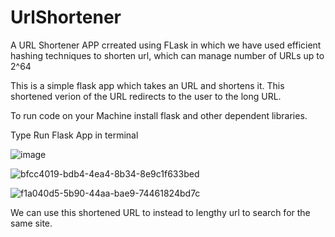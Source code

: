 # UrlShortener
A URL Shortener APP crreated using FLask in which we have used efficient hashing techniques to shorten url, which can manage number of URLs up to 2^64

This is a simple flask app which takes an URL and shortens it. This shortened verion of the URL redirects to the user to the long URL.

To run code on your Machine install flask and other dependent libraries.

Type Run Flask App in terminal 

![image](https://user-images.githubusercontent.com/79302655/166705116-ae8ade9c-36e0-405d-a0c7-7f1ab33850d3.png)

![bfcc4019-bdb4-4ea4-8b34-8e9c1f633bed](https://user-images.githubusercontent.com/79302655/166704167-9d4f6339-52b9-4911-8b69-d8bbb35022cf.jpg)

![f1a040d5-5b90-44aa-bae9-74461824bd7c](https://user-images.githubusercontent.com/79302655/166704191-2cf80fb3-8445-483b-a07e-4901bcd678ee.jpg)

We can use this shortened URL to instead to lengthy url to search for the same site.
